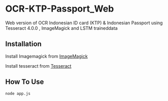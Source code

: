 # OCR-KTP-Passport_Web
Web version of OCR Indonesian ID card (KTP) &amp; Indonesian Passport using Tesseract 4.0.0 , ImageMagick and LSTM traineddata

## Installation

Install Imagemagick from [ImageMagick](https://github.com/aheckmann/gm)

Install tesseract from [Tesseract](https://github.com/tesseract-ocr/tesseract)

## How To Use 
```
node app.js
```

